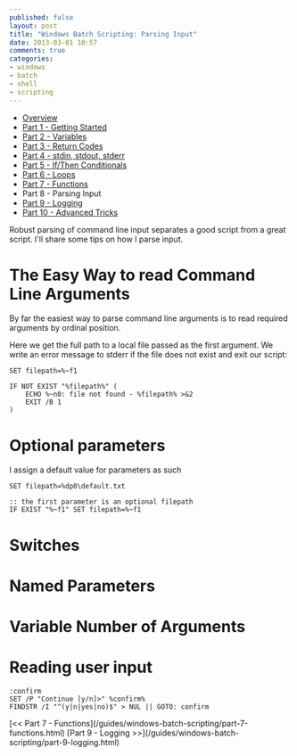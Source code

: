 ```yaml
---
published: false
layout: post
title: "Windows Batch Scripting: Parsing Input"
date: 2013-03-01 10:57
comments: true
categories:
- windows
- batch
- shell
- scripting
---
```


* [Overview](/guides/windows-batch-scripting/index.html)
* [Part 1 - Getting Started](/guides/windows-batch-scripting/part-1-getting-started.html)
* [Part 2 - Variables](/guides/windows-batch-scripting/part-2-variables.html)
* [Part 3 - Return Codes](/guides/windows-batch-scripting/part-3-return-codes.html)
* [Part 4 - stdin, stdout, stderr](/guides/windows-batch-scripting/part-4-stdin-stdout-stderr.html)
* [Part 5 - If/Then Conditionals](/guides/windows-batch-scripting/part-5-if-then-conditionals.html)
* [Part 6 - Loops](/guides/windows-batch-scripting/part-6-loops.html)
* [Part 7 - Functions](/guides/windows-batch-scripting/part-7-functions.html)
* Part 8 - Parsing Input
* [Part 9 - Logging](/guides/windows-batch-scripting/part-9-logging.html)
* [Part 10 - Advanced Tricks](/guides/windows-batch-scripting/part-10-advanced-tricks.html)

Robust parsing of command line input separates a good script from a great script.  I'll share some tips on how I parse input.

# The Easy Way to read Command Line Arguments

By far the easiest way to parse command line arguments is to read required arguments by ordinal position.

Here we get the full path to a local file passed as the first argument.  We write an error message to stderr if the file does not exist and exit
our script:

    SET filepath=%~f1

    IF NOT EXIST "%filepath%" (
        ECHO %~n0: file not found - %filepath% >&2
        EXIT /B 1
    )


# Optional parameters

I assign a default value for parameters as such


    SET filepath=%dp0\default.txt

    :: the first parameter is an optional filepath
    IF EXIST "%~f1" SET filepath=%~f1

# Switches

# Named Parameters

# Variable Number of Arguments



# Reading user input

    :confirm
    SET /P "Continue [y/n]>" %confirm%
    FINDSTR /I "^(y|n|yes|no)$" > NUL || GOTO: confirm



<span class="basic-alignment left">
[<< Part 7 - Functions](/guides/windows-batch-scripting/part-7-functions.html)
</span>
<span class="basic-alignment right">
[Part 9 - Logging >>](/guides/windows-batch-scripting/part-9-logging.html)
</span>
